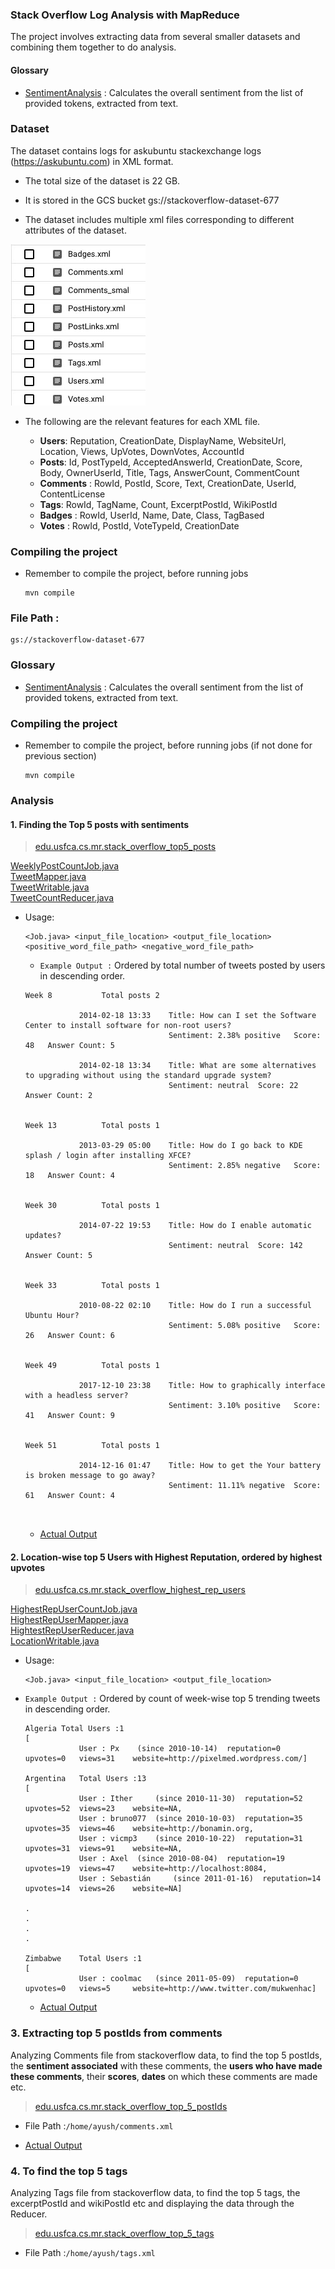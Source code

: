 ### Stack Overflow Log Analysis with MapReduce

The project involves extracting data from several smaller datasets and combining them together to do analysis.

#### Glossary
- [SentimentAnalysis](https://github.com/ayush-usf/stack-overflow-logs-hadoop-analysis/tree/main/src/main/java/edu/usfca/cs/mr/util/SentimentAnalysis.java) : Calculates the overall sentiment from the list of provided tokens, extracted from text.

### Dataset
The dataset contains logs for askubuntu stackexchange logs (https://askubuntu.com) in XML format.
- The total size of the dataset is 22 GB.

- It is stored in the GCS bucket gs://stackoverflow-dataset-677

- The dataset includes multiple xml files corresponding to different attributes of the dataset.

![](images/dataset.png)

- The following are the relevant features for each XML file.

  - **Users**: Reputation, CreationDate, DisplayName, WebsiteUrl, Location, Views, UpVotes, DownVotes, AccountId
  - **Posts**: Id, PostTypeId, AcceptedAnswerId, CreationDate, Score, Body, OwnerUserId, Title, Tags, AnswerCount, CommentCount
  - **Comments** : RowId, PostId, Score, Text, CreationDate, UserId, ContentLicense
  - **Tags**: RowId, TagName, Count, ExcerptPostId, WikiPostId 
  - **Badges** : RowId, UserId, Name, Date, Class, TagBased
  - **Votes** : RowId, PostId, VoteTypeId, CreationDate

### Compiling the project
- Remember to compile the project, before running jobs
    ```
    mvn compile
    ```
  
### File Path : 
```
gs://stackoverflow-dataset-677
```

### Glossary

- [SentimentAnalysis](https://github.com/ayush-usf/stack-overflow-logs-hadoop-analysis/tree/main/src/main/java/edu/usfca/cs/mr/util/SentimentAnalysis.java) : Calculates the overall sentiment from the list of provided tokens, extracted from text.

### Compiling the project
- Remember to compile the project, before running jobs (if not done for previous section)
    ```
    mvn compile
    ```
###  Analysis
#### 1. Finding the Top 5 posts with sentiments
    
  > [edu.usfca.cs.mr.stack_overflow_top5_posts](https://github.com/ayush-usf/stack-overflow-logs-hadoop-analysis/tree/main/src/main/java/edu/usfca/cs/mr/stack_overflow_top5_posts)
            
  [WeeklyPostCountJob.java](https://github.com/ayush-usf/stack-overflow-logs-hadoop-analysis/tree/main/src/main/java/edu/usfca/cs/mr/stack_overflow_top5_posts/WeeklyPostCountJob.java)        
  [TweetMapper.java](https://github.com/ayush-usf/stack-overflow-logs-hadoop-analysis/tree/main/src/main/java/edu/usfca/cs/mr/stack_overflow_top5_posts/TweetMapper.java)        
  [TweetWritable.java](.src/main/java/edu/usfca/cs/mr/stack_overflow_top5_posts/TweetWritable.java)        
  [TweetCountReducer.java](https://github.com/ayush-usf/stack-overflow-logs-hadoop-analysis/tree/main/src/main/java/edu/usfca/cs/mr/stack_overflow_top5_posts/TweetCountReducer.java)        
  - Usage:
      ```
      <Job.java> <input_file_location> <output_file_location> <positive_word_file_path> <negative_word_file_path>
      ```
    
    - `Example Output :` Ordered by total number of tweets posted by users in descending order.

    ```
    Week 8			 Total posts 2
    
                2014-02-18 13:33	Title: How can I set the Software Center to install software for non-root users?
                                    Sentiment: 2.38% positive	Score: 48	Answer Count: 5
    
                2014-02-18 13:34	Title: What are some alternatives to upgrading without using the standard upgrade system?
                                    Sentiment: neutral	Score: 22	Answer Count: 2
    
    
    Week 13			 Total posts 1
    
                2013-03-29 05:00	Title: How do I go back to KDE splash / login after installing XFCE?
                                    Sentiment: 2.85% negative	Score: 18	Answer Count: 4
    
    
    Week 30			 Total posts 1
    
                2014-07-22 19:53	Title: How do I enable automatic updates?
                                    Sentiment: neutral	Score: 142	Answer Count: 5
    
    
    Week 33			 Total posts 1
    
                2010-08-22 02:10	Title: How do I run a successful Ubuntu Hour?
                                    Sentiment: 5.08% positive	Score: 26	Answer Count: 6
    
    
    Week 49			 Total posts 1
    
                2017-12-10 23:38	Title: How to graphically interface with a headless server?
                                    Sentiment: 3.10% positive	Score: 41	Answer Count: 9
    
    
    Week 51			 Total posts 1
    
                2014-12-16 01:47	Title: How to get the Your battery is broken message to go away?
                                    Sentiment: 11.11% negative	Score: 61	Answer Count: 4
    
    
    
    ```

    - [Actual Output](./output/5%20StackOverflow-Posts.txt)
  
#### 2. Location-wise top 5 Users with Highest Reputation, ordered by highest upvotes
     
> [edu.usfca.cs.mr.stack_overflow_highest_rep_users](https://github.com/ayush-usf/stack-overflow-logs-hadoop-analysis/tree/main/src/main/java/edu/usfca/cs/mr/stack_overflow_highest_rep_users)
       
  [HighestRepUserCountJob.java](https://github.com/ayush-usf/stack-overflow-logs-hadoop-analysis/tree/main/src/main/java/edu/usfca/cs/mr/stack_overflow_highest_rep_users/HighestRepUserCountJob.java)        
  [HighestRepUserMapper.java](https://github.com/ayush-usf/stack-overflow-logs-hadoop-analysis/tree/main/src/main/java/edu/usfca/cs/mr/stack_overflow_highest_rep_users/HighestRepUserMapper.java)                
  [HightestRepUserReducer.java](https://github.com/ayush-usf/stack-overflow-logs-hadoop-analysis/tree/main/src/main/java/edu/usfca/cs/mr/stack_overflow_highest_rep_users/HightestRepUserReducer.java)        
  [LocationWritable.java](https://github.com/ayush-usf/stack-overflow-logs-hadoop-analysis/tree/main/src/main/java/edu/usfca/cs/mr/stack_overflow_highest_rep_users/LocationWritable.java)
  - Usage:
      ```
      <Job.java> <input_file_location> <output_file_location>
      ```
  - `Example Output :` Ordered by count of week-wise top 5 trending tweets in descending order.
    ```
    Algeria	Total Users :1
    [
                User : Px	 (since 2010-10-14)	 reputation=0	 upvotes=0	 views=31	 website=http://pixelmed.wordpress.com/]
    
    Argentina	Total Users :13
    [
                User : Ither	 (since 2010-11-30)	 reputation=52	 upvotes=52	 views=23	 website=NA, 
                User : bruno077	 (since 2010-10-03)	 reputation=35	 upvotes=35	 views=46	 website=http://bonamin.org, 
                User : vicmp3	 (since 2010-10-22)	 reputation=31	 upvotes=31	 views=91	 website=NA, 
                User : Axel	 (since 2010-08-04)	 reputation=19	 upvotes=19	 views=47	 website=http://localhost:8084, 
                User : Sebastián	 (since 2011-01-16)	 reputation=14	 upvotes=14	 views=26	 website=NA]
    
    .
    .
    .
    .
    
    Zimbabwe	Total Users :1
    [
                User : coolmac	 (since 2011-05-09)	 reputation=0	 upvotes=0	 views=5	 website=http://www.twitter.com/mukwenhac]
    
    ```
    - [Actual Output](./output/5%20StackOverflow_users.txt)

### 3. Extracting top 5 postIds from comments 
Analyzing Comments file from stackoverflow data, to find the top 5 postIds, the **sentiment associated** with these comments, the **users who have made these comments**, their **scores**, **dates** on which these comments are made etc.

> [edu.usfca.cs.mr.stack_overflow_top_5_postIds](https://github.com/ayush-usf/stack-overflow-logs-hadoop-analysis/tree/main/src/main/java/edu/usfca/cs/mr/stack_overflow_top_5_postIds)
    
  - File Path :`/home/ayush/comments.xml`
  
  - [Actual Output](./output/5c%20Comments.txt)
    
### 4. To find the top 5 tags
Analyzing Tags file from stackoverflow data, to find the top 5 tags, the excerptPostId and wikiPostId etc and displaying the data through the Reducer.

> [edu.usfca.cs.mr.stack_overflow_top_5_tags](https://github.com/ayush-usf/stack-overflow-logs-hadoop-analysis/tree/main/src/main/java/edu/usfca/cs/mr/stack_overflow_top_5_tags)

- File Path :`/home/ayush/tags.xml`
	